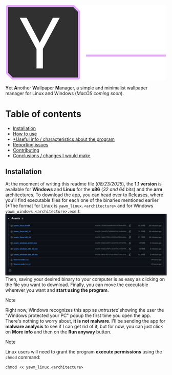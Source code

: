 <p align="center">
    <img src="readme_imgs/yawm_full.svg" width="500"/>
</p>

**Y**et **A**nother **W**allpaper **M**anager, a simple and minimalist wallpaper manager for Linux and Windows (*MacOS coming soon*).

# Table of contents
- [Installation]()
- [How to use]()
- [*Useful info / characteristics about the program]()
- [Reporting issues]()
- [Contributing]()
- [Conclusions / changes I would make]()

## Installation
At the mooment of writing this readme file (*08/23/2025*), the **1.1 version** is available for **Windows** and **Linux** for the **x86** (*32 and 64 bits*) and the 
**arm** architectures. To download the app, you can head over to [Releases](https://github.com/m0xn/yawm/releases), where you'll find executable files
for each one of the binaries mentioned earlier (*The format for Linux is `yawm_linux.<architecture>` and for Windows `yawm_windows.<architecture>.exe`.):
![](readme_imgs/release_files_screenshot.jpeg)
Then, saving your desired binary to your computer is as easy as clicking on the file you want to download.
Finally, you can move the executable wherever you want and **start using the program**.

> [!NOTE]
> Right now, Windows recognizes this app as *untrusted* showing the user the "Windows protected your PC" popup the first time you open the app. There's
> nothing to worry about, **it is not malware**. I'll be sending the app for **malware analysis** to see if I can get rid of it, but for now, you can
> just click on **More info** and then on the **Run anyway** button.

> [!NOTE]
> Linux users will need to grant the program **execute permissions** using the `chmod` command:
> ```
> chmod +x yawm_linux.<architecture>
> ```
